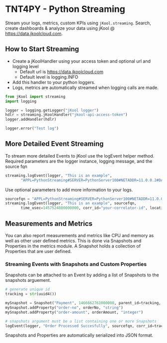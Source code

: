 # TNT4PY - Python Streaming
Stream your logs, metrics, custom KPIs using `jKool.streaming`. Search, create dashboards & analyze your data using jKool @ https://data.jkoolcloud.com.

## How to Start Streaming
* Create a jKoolHandler using your access token and optional url and logging level
    * Default url is https://data.jkoolcloud.com
    * Default level is logging.INFO
* Add this handler to your python loggers.
* Logs, metrics are automatically streamed when logging calls are made.

~~~~python
from jKool import streaming
import logging

logger = logging.getLogger("jKool logger")
hdlr = streaming.jKoolHandler("jkool-api-access-token")
logger.addHandler(hdlr)

logger.error("Test log")
~~~~

## More Detailed Event Streaming
To stream more detailed Events to jKool use the logEvent helper method.
Required parameters are the logger instance, logging message, and the source fqn

~~~~python
streaming.logEvent(logger, "This is an example",
       "APPL=PythonStreaming#SERVER=PythonServer100#NETADDR=11.0.0.2#DATACENTER=DC1#GEOADDR=52.52437,13.41053")
~~~~

Use optional parameters to add more information to your logs.

~~~~python
sourcefqn = "APPL=PythonStreaming#SERVER=PythonServer100#NETADDR=11.0.0.2#DATACENTER=DC1#GEOADDR=52.52437,13.41053"
streaming.logEvent(logger, "This is an example", sourcefqn,
       time_usec=1457524800000000, corr_id="your-correlator-id", location="Atlanta, Ga")
~~~~

## Measurements and Metrics
You can also report measurements and metrics like CPU and memory as well as other user defined metrics.
This is done via Snapshots and Properties in the metrics module. A Snapshot holds a collection of Properties that are user defined.

### Streaming Events with Snapshots and Custom Properties
Snapshots can be attached to an Event by adding a list of Snapshots to the snapshots arguement.

~~~~python
# generate unique id
tracking = str(uuid4())

mySnapshot = Snapshot("Payment", 1466662761000000, parent_id=tracking, category="Order")
mySnapshot.addProperty("order-no", orderNo, "string")
mySnapshot.addProperty("order-amount", orderAmount, "integer")

# snapshots argument must be a list containing one or more Snapshots
logEvent(logger, "Order Processed Succesfully", sourcefqn, corr_id=tracking, snapshots=[mySnapshot])
~~~~

Snapshots and Properties are automatically serialized into JSON format.
